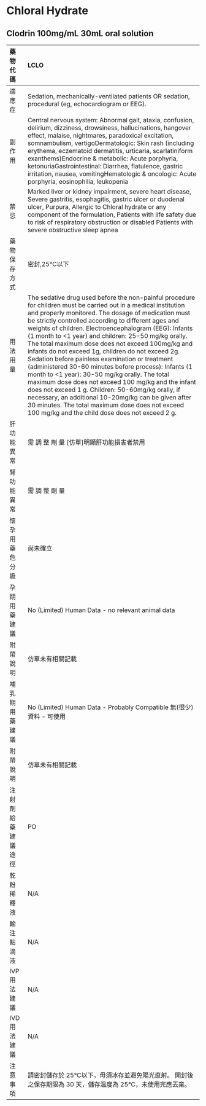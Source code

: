 # Chloral Hydrate

## Clodrin 100mg/mL 30mL oral solution

| 藥物代碼 | LCLO |
| :--- | :--- |
| 適應症 | Sedation, mechanically-ventilated patients OR sedation, procedural \(eg, echocardiogram or EEG\). |
| 副作用 | Central nervous system: Abnormal gait, ataxia, confusion, delirium, dizziness, drowsiness, hallucinations, hangover effect, malaise, nightmares, paradoxical excitation, somnambulism, vertigoDermatologic: Skin rash \(including erythema, eczematoid dermatitis, urticaria, scarlatiniform exanthems\)Endocrine & metabolic: Acute porphyria, ketonuriaGastrointestinal: Diarrhea, flatulence, gastric irritation, nausea, vomitingHematologic & oncologic: Acute porphyria, eosinophilia, leukopenia |
| 禁忌 | Marked liver or kidney impairment, severe heart disease, Severe gastritis, esophagitis, gastric ulcer or duodenal ulcer, Purpura, Allergic to Chloral hydrate or any component of the formulation, Patients with life safety due to risk of respiratory obstruction or disabled Patients with severe obstructive sleep apnea |
| 藥物保存方式 | 密封,25℃以下 |
| 用法用量 | The sedative drug used before the non-painful procedure for children must be carried out in a medical institution and properly monitored. The dosage of medication must be strictly controlled according to different ages and weights of children. Electroencephalogram \(EEG\): Infants \(1 month to &lt;1 year\) and children: 25-50 mg/kg orally. The total maximum dose does not exceed 100mg/kg and infants do not exceed 1g, children do not exceed 2g. Sedation before painless examination or treatment \(administered 30-60 minutes before process\): Infants \(1 month to &lt;1 year\): 30-50 mg/kg orally. The total maximum dose does not exceed 100 mg/kg and the infant does not exceed 1 g. Children: 50-60mg/kg orally, if necessary, an additional 10-20mg/kg can be given after 30 minutes. The total maximum dose does not exceed 100 mg/kg and the child dose does not exceed 2 g. |
| 肝功能異常 | 需 調 整 劑 量  \[仿單\]明顯肝功能損害者禁用 |
| 腎功能異常 | 需 調 整 劑 量 |
| 懷孕用藥危分級 | 尚未確立 |
| 孕期用藥建議 | No \(Limited\) Human Data - no relevant animal data |
| 附帶說明 | 仿單未有相關記載 |
| 哺乳期用藥建議 | No \(Limited\) Human Data - Probably Compatible 無\(很少\)資料 - 可使用 |
| 附帶說明 | 仿單未有相關記載 |
| 注射劑給藥建議途徑 | PO |
| 乾粉稀釋液 | N/A |
| 輸注點滴液 | N/A |
| IVP 用法建議 | N/A |
| IVD 用法建議 | N/A |
| 注意事項 | 請密封儲存於 25℃以下，毋須冰存並避免陽光直射。 開封後之保存期限為 30 天，儲存溫度為 25℃，未使用完應丟棄。 |

